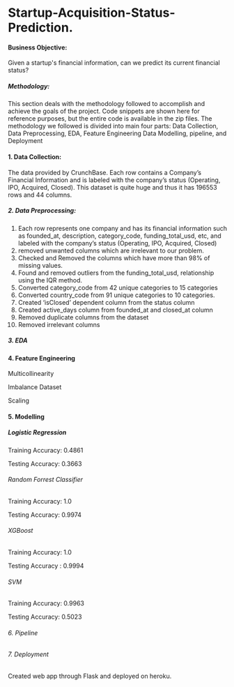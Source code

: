 # Startup-Acquisition-Status-Prediction.
#### Business Objective:
Given a startup's financial information, can we predict its current financial status?

##### Methodology:
This section deals with the methodology followed to accomplish and achieve the goals of the project. Code snippets are shown here for reference purposes, but the entire code is available in the zip files. The methodology we followed is divided into main four parts: Data Collection, Data Preprocessing, EDA, Feature Engineering Data Modelling, pipeline, and Deployment 

#### 1. Data Collection:
The data provided by CrunchBase. Each row contains a Company’s Financial Information and is labeled with the company’s status (Operating, IPO, Acquired, Closed). This dataset is quite huge and thus it has 196553 rows and 44 columns.

##### 2. Data Preprocessing:
1. Each row represents one company and has its financial information such as founded_at, description, category_code, funding_total_usd, etc, and labeled with the company’s status (Operating, IPO, Acquired, Closed)
2. removed unwanted columns which are irrelevant to our problem.
3. Checked and Removed the columns which have more than 98% of missing values.
4. Found and removed outliers from the funding_total_usd, relationship using the IQR method.
5. Converted category_code from 42 unique categories to 15 categories
6. Converted country_code from 91 unique categories to 10 categories.
7. Created ‘isClosed’ dependent column from the status column
8. Created active_days column from founded_at and closed_at column
9. Removed duplicate columns from the dataset 
10. Removed irrelevant columns

##### 3. EDA

#### 4. Feature Engineering

Multicollinearity

Imbalance Dataset

Scaling

#### 5. Modelling

##### Logistic Regression

Training Accuracy: 0.4861

Testing Accuracy: 0.3663

###### Random Forrest Classifier

Training Accuracy: 1.0

Testing Accuracy: 0.9974

###### XGBoost

Training Accuracy: 1.0

Testing Accuracy : 0.9994

###### SVM

Training Accuracy: 0.9963

Testing Accuracy: 0.5023

###### 6. Pipeline
	

###### 7. Deployment

Created web app through Flask and deployed on heroku.
